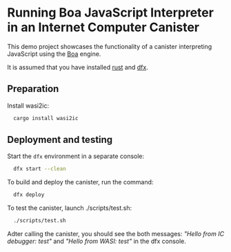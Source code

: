 # Running Boa JavaScript Interpreter in an Internet Computer Canister

This demo project showcases the functionality of a canister interpreting JavaScript using the [Boa](https://github.com/boa-dev/boa) engine.


It is assumed that you have installed [rust](https://doc.rust-lang.org/book/ch01-01-installation.html) and [dfx](https://internetcomputer.org/docs/current/developer-docs/setup/install/).


## Preparation

Install wasi2ic:
```bash
  cargo install wasi2ic
```

## Deployment and testing

Start the `dfx` environment in a separate console:
```bash
  dfx start --clean
```

To build and deploy the canister, run the command:
```bash
  dfx deploy
```

To test the canister, launch ./scripts/test.sh:
```bash
  ./scripts/test.sh
```

Adter calling the canister, you should see the both messages:
 *"Hello from IC debugger: test"* and *"Hello from WASI: test"* in the dfx console.

